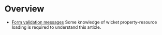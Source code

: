 # Overview

- [Form validation messages](https://cwiki.apache.org/confluence/display/WICKET/Form+validation+messages) Some knowledge of wicket property-resource loading is required to understand this article.
